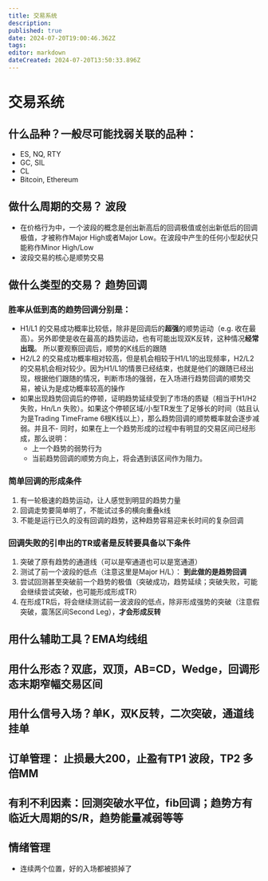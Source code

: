 ```yaml
---
title: 交易系统
description: 
published: true
date: 2024-07-20T19:00:46.362Z
tags: 
editor: markdown
dateCreated: 2024-07-20T13:50:33.896Z
---
```


# 交易系统
## 什么品种？一般尽可能找弱关联的品种： 
- ES, NQ, RTY
- GC, SIL
- CL
- Bitcoin, Ethereum 
## 做什么周期的交易？ 波段
- 在价格行为中，一个波段的概念是创出新高后的回调极值或创出新低后的回调极值，才被称作Major High或者Major Low。在波段中产生的任何小型起伏只能称作Minor High/Low
- 波段交易的核心是顺势交易
## 做什么类型的交易？ 趋势回调
### 胜率从低到高的趋势回调分别是：
- H1/L1 的交易成功概率比较低，除非是回调后的**超强**的顺势运动（e.g. 收在最高）。另外即使是收在最高的趋势运动，也有可能出现双K反转，这种情况**经常出现**。 所以要观察回调后，顺势的K线后的跟随
- H2/L2 的交易成功概率相对较高，但是机会相较于H1/L1的出现频率，H2/L2的交易机会相对较少。因为H1/L1的情景已经结束，也就是他们的跟随已经出现，根据他们跟随的情况，判断市场的强弱，在入场进行趋势回调的顺势交易，被认为是成功概率较高的操作
- 如果出现趋势回调后的停顿，证明趋势延续受到了市场的质疑（相当于H1/H2失败，Hn/Ln 失败）。如果这个停顿区域/小型TR发生了足够长的时间（姑且认为是Trading TimeFrame 6根K线以上），那么趋势回调的顺势概率就会逐步减弱。并且不- 同时，如果在上一个趋势形成的过程中有明显的交易区间已经形成，那么说明：
	- 上一个趋势的弱势行为
	- 当前趋势回调的顺势方向上，将会遇到该区间作为阻力。
### 简单回调的形成条件
1. 有一轮极速的趋势运动，让人感觉到明显的趋势力量
2. 回调走势要简单明了，不能试过多的横向重叠k线
3. 不能是运行已久的没有回调的趋势，这种趋势容易迎来长时间的复杂回调
### 回调失败的引申出的TR或者是反转要具备以下条件
1. 突破了原有趋势的通道线（可以是窄通道也可以是宽通道）
2. 测试了前一个波段的低点（注意这里是Major H/L）： **到此做的是趋势回调**
3. 尝试回测甚至突破前一个趋势的极值（突破成功，趋势延续；突破失败，可能会继续尝试突破，也可能形成形成TR）
4. 在形成TR后，将会继续测试前一波波段的低点，除非形成强势的突破（注意假突破，震荡区间Second Leg），**才会形成反转**
## 用什么辅助工具？EMA均线组
## 用什么形态？双底，双顶，AB=CD，Wedge，回调形态末期窄幅交易区间
## 用什么信号入场？单K，双K反转，二次突破，通道线挂单
## 订单管理： 止损最大200，止盈有TP1 波段，TP2 多倍MM
## 有利不利因素：回测突破水平位，fib回调；趋势方有临近大周期的S/R，趋势能量减弱等等
## 情绪管理
- 连续两个位置，好的入场都被损掉了
